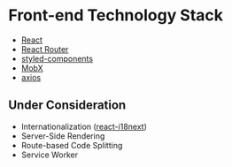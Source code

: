 # Front-end Technology Stack

- [React](https://facebook.github.io/react/)
- [React Router](https://reacttraining.com/react-router/)
- [styled-components](https://www.styled-components.com/)
- [MobX](https://mobx.js.org/)
- [axios](https://github.com/mzabriskie/axios)

## Under Consideration

- Internationalization ([react-i18next](https://www.npmjs.com/package/react-i18next))
- Server-Side Rendering
- Route-based Code Splitting
- Service Worker
